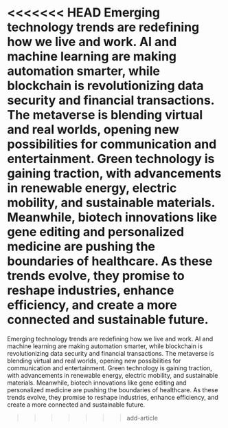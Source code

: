 <<<<<<< HEAD
 Emerging technology trends are redefining how we live and work. AI and machine learning are making automation smarter, while blockchain is revolutionizing data security and financial transactions. The metaverse is blending virtual and real worlds, opening new possibilities for communication and entertainment. Green technology is gaining traction, with advancements in renewable energy, electric mobility, and sustainable materials. Meanwhile, biotech innovations like gene editing and personalized medicine are pushing the boundaries of healthcare. As these trends evolve, they promise to reshape industries, enhance efficiency, and create a more connected and sustainable future.
=======
Emerging technology trends are redefining how we live and work. AI and machine learning are making automation smarter, while blockchain is revolutionizing data security and financial transactions. The metaverse is blending virtual and real worlds, opening new possibilities for communication and entertainment. Green technology is gaining traction, with advancements in renewable energy, electric mobility, and sustainable materials. Meanwhile, biotech innovations like gene editing and personalized medicine are pushing the boundaries of healthcare. As these trends evolve, they promise to reshape industries, enhance efficiency, and create a more connected and sustainable future.
>>>>>>> add-article
